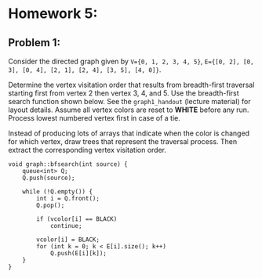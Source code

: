 # Homework 5:

## Problem 1:

Consider the directed graph given by `V={0, 1, 2, 3, 4, 5}`, `E={[0, 2], [0, 3], [0, 4], [2, 1], [2, 4], [3, 5], [4, 0]}`.

Determine the vertex visitation order that results from breadth-first traversal starting first from vertex 2 then vertex 3, 4, and 5. Use the breadth-first search function shown below. See the `graph1_handout` (lecture material) for layout details. Assume all vertex colors are reset to __WHITE__ before any run. Process lowest numbered vertex first in case of a tie.

Instead of producing lots of arrays that indicate when the color is changed for which vertex, draw trees that represent the traversal process. Then extract the corresponding vertex visitation order.

```
void graph::bfsearch(int source) {
    queue<int> Q;
    Q.push(source);

    while (!Q.empty()) {
        int i = Q.front();
        Q.pop();

        if (vcolor[i] == BLACK)
            continue;

        vcolor[i] = BLACK;
        for (int k = 0; k < E[i].size(); k++)
            Q.push(E[i][k]);
    }
}
```
